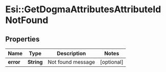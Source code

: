 # Esi::GetDogmaAttributesAttributeIdNotFound

## Properties
Name | Type | Description | Notes
------------ | ------------- | ------------- | -------------
**error** | **String** | Not found message | [optional] 


